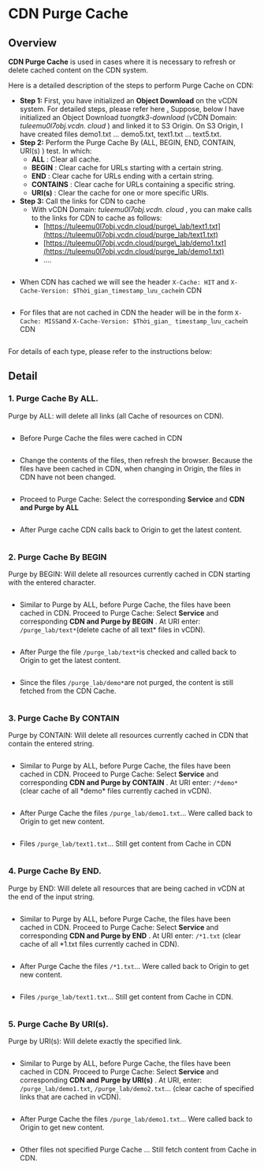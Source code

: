 # CDN Purge Cache

## Overview <a href="#tong-quan" id="tong-quan"></a>

**CDN Purge Cache** is used in cases where it is necessary to refresh or delete cached content on the CDN system.

Here is a detailed description of the steps to perform Purge Cache on CDN:

* **Step 1:** First, you have initialized an **Object Download** on the vCDN system. For detailed steps, please refer here [.](https://docs-vngcloud-vn.translate.goog/vng-cloud-document/vn/vcdn/loai-hinh-dich-vu/object-download) Suppose, below I have initialized an Object Download _tuongtk3-download_ (vCDN Domain: _tuleemu0l7obj.vcdn. cloud_ ) and linked it to S3 Origin. On S3 Origin, I have created files demo1.txt ... demo5.txt, text1.txt ... text5.txt.
* **Step 2:** Perform the Purge Cache By (ALL, BEGIN, END, CONTAIN, URI(s) ) test. In which:
  * **ALL** : Clear all cache.
  * **BEGIN** : Clear cache for URLs starting with a certain string.
  * **END** : Clear cache for URLs ending with a certain string.
  * **CONTAINS** : Clear cache for URLs containing a specific string.
  * **URI(s)** : Clear the cache for one or more specific URIs.
* **Step 3:** Call the links for CDN to cache
  * With vCDN Domain: _tuleemu0l7obj.vcdn. cloud_ , you can make calls to the links for CDN to cache as follows:
    * [https://tuleemu0l7obj.vcdn.cloud/purge\_lab/text1.txt](https://tuleemu0l7obj.vcdn.cloud/purge_lab/text1.txt)
    * [https://tuleemu0l7obj.vcdn.cloud/purge\_lab/demo1.txt](https://tuleemu0l7obj.vcdn.cloud/purge_lab/demo1.txt)
    * ....

<figure><img src="../../.gitbook/assets/image (53).png" alt=""><figcaption></figcaption></figure>

* When CDN has cached we will see the header `X-Cache: HIT` and `X-Cache-Version: $Thời_gian_timestamp_lưu_cache`in CDN

<figure><img src="../../.gitbook/assets/image (1) (1).png" alt=""><figcaption></figcaption></figure>

* For files that are not cached in CDN the header will be in the form `X-Cache: MISS`and `X-Cache-Version: $Thời_gian_ timestamp_lưu_cache`in CDN

<figure><img src="../../.gitbook/assets/image (2) (1).png" alt=""><figcaption></figcaption></figure>

For details of each type, please refer to the instructions below:

## Detail <a href="#chi-tiet" id="chi-tiet"></a>

### 1. Purge Cache By ALL. <a href="#id-1.-purge-cache-by-all" id="id-1.-purge-cache-by-all"></a>

Purge by ALL: will delete all links (all Cache of resources on CDN).

<figure><img src="../../.gitbook/assets/image (3) (1).png" alt=""><figcaption></figcaption></figure>

* Before Purge Cache the files were cached in CDN

<figure><img src="../../.gitbook/assets/image (4) (1).png" alt=""><figcaption></figcaption></figure>

* Change the contents of the files, then refresh the browser. Because the files have been cached in CDN, when changing in Origin, the files in CDN have not been changed.

<figure><img src="../../.gitbook/assets/image (5) (1).png" alt=""><figcaption></figcaption></figure>

* Proceed to Purge Cache: Select the corresponding **Service** and **CDN and Purge by ALL**

<figure><img src="../../.gitbook/assets/image (6) (1).png" alt=""><figcaption></figcaption></figure>

* After Purge cache CDN calls back to Origin to get the latest content.

<figure><img src="../../.gitbook/assets/image (7) (1).png" alt=""><figcaption></figcaption></figure>

### 2. Purge Cache By BEGIN <a href="#id-2.-purge-cache-by-begin" id="id-2.-purge-cache-by-begin"></a>

Purge by BEGIN: Will delete all resources currently cached in CDN starting with the entered character.

<figure><img src="../../.gitbook/assets/image (8) (1).png" alt=""><figcaption></figcaption></figure>

* Similar to Purge by ALL, before Purge Cache, the files have been cached in CDN. Proceed to Purge Cache: Select **Service** and corresponding **CDN and Purge by BEGIN** . At URI enter: `/purge_lab/text*`(delete cache of all text\* files in vCDN).

<figure><img src="../../.gitbook/assets/image (9) (1).png" alt=""><figcaption></figcaption></figure>

* After Purge the file `/purge_lab/text*`is checked and called back to Origin to get the latest content.

<figure><img src="../../.gitbook/assets/image (10) (1).png" alt=""><figcaption></figcaption></figure>

* Since the files `/purge_lab/demo*`are not purged, the content is still fetched from the CDN Cache.

<figure><img src="../../.gitbook/assets/image (11) (1).png" alt=""><figcaption></figcaption></figure>

### 3. Purge Cache By CONTAIN <a href="#id-3.-purge-cache-by-contain" id="id-3.-purge-cache-by-contain"></a>

Purge by CONTAIN: Will delete all resources currently cached in CDN that contain the entered string.

<figure><img src="../../.gitbook/assets/image (12) (1).png" alt=""><figcaption></figcaption></figure>

* Similar to Purge by ALL, before Purge Cache, the files have been cached in CDN. Proceed to Purge Cache: Select **Service** and corresponding **CDN and Purge by CONTAIN** . At URI enter: `/*demo*` (clear cache of all \*demo\* files currently cached in vCDN).

<figure><img src="../../.gitbook/assets/image (13) (1).png" alt=""><figcaption></figcaption></figure>

* After Purge Cache the files `/purge_lab/demo1.txt`... Were called back to Origin to get new content.

<figure><img src="../../.gitbook/assets/image (14) (1).png" alt=""><figcaption></figcaption></figure>

* Files `/purge_lab/text1.txt`... Still get content from Cache in CDN

<figure><img src="../../.gitbook/assets/image (15) (1).png" alt=""><figcaption></figcaption></figure>

### 4. Purge Cache By END. <a href="#id-4.-purge-cache-by-end" id="id-4.-purge-cache-by-end"></a>

Purge by END: Will delete all resources that are being cached in vCDN at the end of the input string.

<figure><img src="../../.gitbook/assets/image (16) (1).png" alt=""><figcaption></figcaption></figure>

* Similar to Purge by ALL, before Purge Cache, the files have been cached in CDN. Proceed to Purge Cache: Select **Service** and corresponding **CDN and Purge by END** . At URI enter: `/*1.txt` (clear cache of all \*1.txt files currently cached in CDN).

<figure><img src="../../.gitbook/assets/image (17) (1).png" alt=""><figcaption></figcaption></figure>

* After Purge Cache the files `/*1.txt`... Were called back to Origin to get new content.

<figure><img src="../../.gitbook/assets/image (311).png" alt=""><figcaption></figcaption></figure>

* Files `/purge_lab/text1.txt`... Still get content from Cache in CDN.

<figure><img src="../../.gitbook/assets/image (312).png" alt=""><figcaption></figcaption></figure>

### 5. Purge Cache By URI(s). <a href="#id-5.-purge-cache-by-uri-s" id="id-5.-purge-cache-by-uri-s"></a>

Purge by URI(s): Will delete exactly the specified link.

<figure><img src="../../.gitbook/assets/image (313).png" alt=""><figcaption></figcaption></figure>

* Similar to Purge by ALL, before Purge Cache, the files have been cached in CDN. Proceed to Purge Cache: Select **Service** and corresponding **CDN and Purge by URI(s)** . At URI, enter: `/purge_lab/demo1.txt`, `/purge_lab/demo2.txt`... (clear cache of specified links that are cached in vCDN).

<figure><img src="../../.gitbook/assets/image (314).png" alt=""><figcaption></figcaption></figure>

* After Purge Cache the files `/purge_lab/demo1.txt`... Were called back to Origin to get new content.

<figure><img src="../../.gitbook/assets/image (315).png" alt=""><figcaption></figcaption></figure>

* Other files not specified Purge Cache ... Still fetch content from Cache in CDN.

<figure><img src="../../.gitbook/assets/image (316).png" alt=""><figcaption></figcaption></figure>
